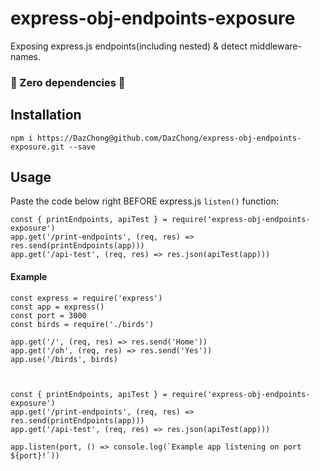# express-obj-endpoints-exposure

Exposing express.js endpoints(including nested) & detect middleware-names.

### 🌈 Zero dependencies 🌈

## Installation

`npm i https://DazChong@github.com/DazChong/express-obj-endpoints-exposure.git --save`

## Usage

Paste the code below right BEFORE express.js `listen()` function:

```
const { printEndpoints, apiTest } = require('express-obj-endpoints-exposure')
app.get('/print-endpoints', (req, res) => res.send(printEndpoints(app)))
app.get('/api-test', (req, res) => res.json(apiTest(app)))
```



#### Example

```
const express = require('express')
const app = express()
const port = 3000
const birds = require('./birds')

app.get('/', (req, res) => res.send('Home'))
app.get('/oh', (req, res) => res.send('Yes'))
app.use('/birds', birds)



const { printEndpoints, apiTest } = require('express-obj-endpoints-exposure')
app.get('/print-endpoints', (req, res) => res.send(printEndpoints(app)))
app.get('/api-test', (req, res) => res.json(apiTest(app)))

app.listen(port, () => console.log(`Example app listening on port ${port}!`))

```

